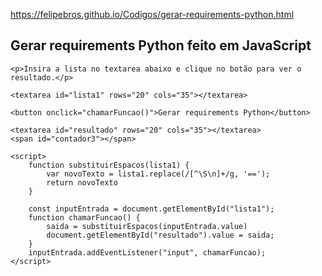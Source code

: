 https://felipebros.github.io/Codigos/gerar-requirements-python.html

<div>
    <h2>Gerar requirements Python feito em JavaScript</h2>

    <p>Insira a lista no textarea abaixo e clique no botão para ver o resultado.</p>

    <textarea id="lista1" rows="20" cols="35"></textarea>

    <button onclick="chamarFuncao()">Gerar requirements Python</button>

    <textarea id="resultado" rows="20" cols="35"></textarea>
    <span id="contador3"></span>

    <script>
        function substituirEspacos(lista1) {
            var novoTexto = lista1.replace(/[^\S\n]+/g, '==');
            return novoTexto
        }

        const inputEntrada = document.getElementById("lista1");
        function chamarFuncao() {
            saida = substituirEspacos(inputEntrada.value)
            document.getElementById("resultado").value = saida;
        }
        inputEntrada.addEventListener("input", chamarFuncao);
    </script>

</div>
